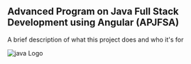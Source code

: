 
## Advanced Program on Java Full Stack Development using Angular (APJFSA)

A brief description of what this project does and who it's for


![java Logo](https://techware.com.np/storage/blog/D3B99or2Ggpbm7ykifNr5GqfHZRtz1OZut6jbnOF.jpeg)

